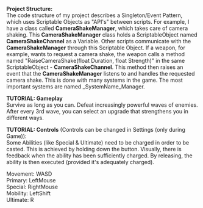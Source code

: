 **Project Structure:** <br>
The code structure of my project describes a Singleton/Event Pattern, which uses Scriptable Objects as "API's" between scripts. For example, I have a class called **CameraShakeManager**, which takes care of camera shaking. This **CameraShakeManager** class holds a ScriptableObject named **CameraShakeChannel** as a Variable. Other scripts communicate with the **CameraShakeManager** through this Scriptable Object. If a weapon, for example, wants to request a camera shake, the weapon calls a method named "RaiseCameraShake(float Duration, float Strength)" in the same ScriptableObject - **CameraShakeChannel**. This method then raises an event that the **CameraShakeManager** listens to and handles the requested camera shake. This is done with many systems in the game. The most important systems are named _SystemName_Manager.


**TUTORIAL: Gameplay** <br>
Survive as long as you can. Defeat increasingly powerful waves of enemies. After every 3rd wave, you can select an upgrade that strengthens you in different ways. <br>

**TUTORIAL: Controls** (Controls can be changed in Settings (only during Game)): <br>
Some Abilities (like Special & Ultimate) need to be charged in order to be casted. This is achieved by holding down the button. Visually, there is feedback when the ability has been sufficiently charged. By releasing, the ability is then executed (provided it's adequately charged). <br>

Movement: WASD <br>
Primary: LeftMouse <br>
Special: RightMouse <br>
Mobility: LeftShift <br>
Ultimate: R <br>
